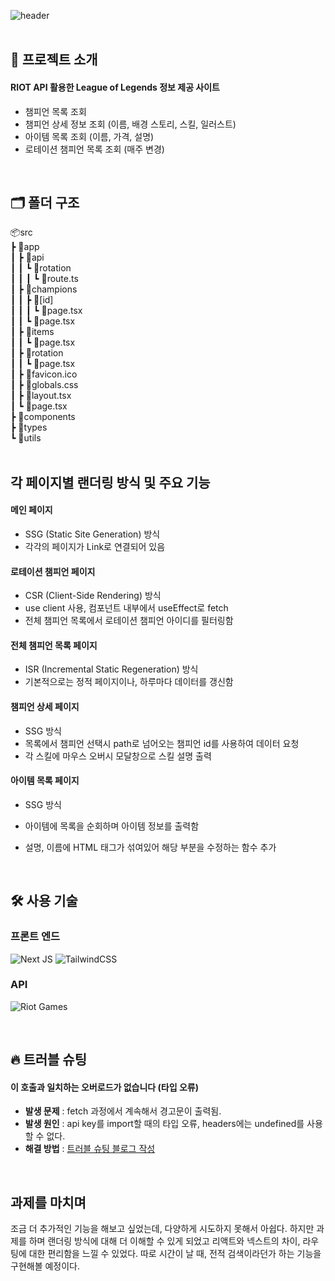 ![header](https://capsule-render.vercel.app/api?type=venom&color=gradient&height=160&text=League%20of%20Legends&fontColor=00000)
<br/>
<br/>

## 📝 프로젝트 소개

#### RIOT API 활용한 League of Legends 정보 제공 사이트
- 챔피언 목록 조회
- 챔피언 상세 정보 조회 (이름, 배경 스토리, 스킬, 일러스트)
- 아이템 목록 조회 (이름, 가격, 설명)
- 로테이션 챔피언 목록 조회 (매주 변경)
<br/>


## 🗂 폴더 구조

📦src <br/>
 ┣ 📂app <br/>
 ┃ ┣ 📂api <br/>
 ┃ ┃ ┗ 📂rotation <br/>
 ┃ ┃ ┃ ┗ 📜route.ts <br/>
 ┃ ┣ 📂champions <br/>
 ┃ ┃ ┣ 📂[id] <br/>
 ┃ ┃ ┃ ┗ 📜page.tsx <br/>
 ┃ ┃ ┗ 📜page.tsx <br/>
 ┃ ┣ 📂items <br/>
 ┃ ┃ ┗ 📜page.tsx <br/>
 ┃ ┣ 📂rotation <br/>
 ┃ ┃ ┗ 📜page.tsx <br/>
 ┃ ┣ 📜favicon.ico <br/>
 ┃ ┣ 📜globals.css <br/>
 ┃ ┣ 📜layout.tsx <br/>
 ┃ ┗ 📜page.tsx <br/>
 ┣ 📂components <br/>
 ┣ 📂types <br/>
 ┗ 📂utils <br/>
 <br/>

## 각 페이지별 랜더링 방식 및 주요 기능
#### 메인 페이지
- SSG (Static Site Generation) 방식
- 각각의 페이지가 Link로 연결되어 있음

#### 로테이션 챔피언 페이지
- CSR (Client-Side Rendering) 방식
- use client 사용, 컴포넌트 내부에서 useEffect로 fetch
- 전체 챔피언 목록에서 로테이션 챔피언 아이디를 필터링함

#### 전체 챔피언 목록 페이지
- ISR (Incremental Static Regeneration) 방식
- 기본적으로는 정적 페이지이나, 하루마다 데이터를 갱신함

#### 챔피언 상세 페이지
- SSG 방식
- 목록에서 챔피언 선택시 path로 넘어오는 챔피언 id를 사용하여 데이터 요청
- 각 스킬에 마우스 오버시 모달창으로 스킬 설명 출력

#### 아이템 목록 페이지
- SSG 방식
- 아이템에 목록을 순회하며 아이템 정보를 출력함
- 설명, 이름에 HTML 태그가 섞여있어 해당 부분을 수정하는 함수 추가

  <br/>

## 🛠️ 사용 기술

### 프론트 엔드

![Next JS](https://img.shields.io/badge/Next-black?style=for-the-badge&logo=next.js&logoColor=white) ![TailwindCSS](https://img.shields.io/badge/tailwindcss-%2338B2AC.svg?style=for-the-badge&logo=tailwind-css&logoColor=white) 

### API

![Riot Games](https://img.shields.io/badge/riotgames-D32936.svg?style=for-the-badge&logo=riotgames&logoColor=white)

<br/>

## 🔥 트러블 슈팅

#### 이 호출과 일치하는 오버로드가 없습니다 (타입 오류)
- **발생 문제** : fetch 과정에서 계속해서 경고문이 출력됨.
- **발생 원인** : api key를 import할 때의 타입 오류, headers에는 undefined를 사용할 수 없다.
- **해결 방법** : [트러블 슈팅 블로그 작성](https://velog.io/@darong_/Next.js-%EC%9D%B4-%ED%98%B8%EC%B6%9C%EA%B3%BC-%EC%9D%BC%EC%B9%98%ED%95%98%EB%8A%94-%EC%98%A4%EB%B2%84%EB%A1%9C%EB%93%9C%EA%B0%80-%EC%97%86%EC%8A%B5%EB%8B%88%EB%8B%A4)
<br/>

## 과제를 마치며
조금 더 추가적인 기능을 해보고 싶었는데, 다양하게 시도하지 못해서 아쉽다. 하지만 과제를 하며 랜더링 방식에 대해 더 이해할 수 있게 되었고 리액트와 넥스트의 차이, 라우팅에 대한 편리함을 느낄 수 있었다. 따로 시간이 날 때, 전적 검색이라던가 하는 기능을 구현해볼 예정이다.
